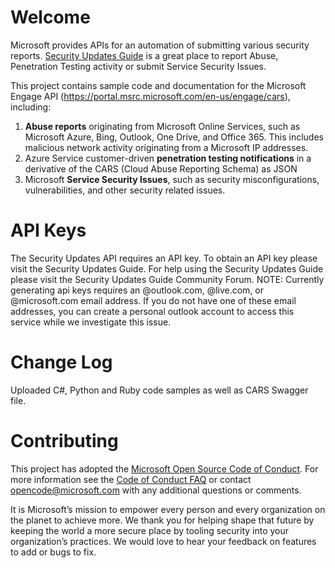 

# Welcome
Microsoft provides APIs for an automation of submitting various security reports. [Security Updates Guide](https://portal.msrc.microsoft.com/en-us/engage/cars) is a great place to report Abuse, Penetration Testing activity or submit Service Security Issues.

This project contains sample code and documentation for the Microsoft 
Engage API (https://portal.msrc.microsoft.com/en-us/engage/cars), including:

1. <b>Abuse reports</b> originating from Microsoft Online Services, such as Microsoft Azure, Bing, Outlook, One Drive, and Office 365. This includes malicious network activity originating from a Microsoft IP addresses.
2. Azure Service customer-driven <b>penetration testing notifications</b> in a derivative of the CARS (Cloud Abuse Reporting Schema) as JSON
3. Microsoft <b>Service Security Issues</b>, such as security misconfigurations, vulnerabilities, and other security related issues.

# API Keys
The Security Updates API requires an API key. To obtain an API key please visit the Security Updates Guide. For help using the Security Updates Guide please visit the Security Updates Guide Community Forum.
NOTE: Currently generating api keys requires an @outlook.com, @live.com, or @microsoft.com email address. If you do not have one of these email addresses, you can create a personal outlook account to access this service while we investigate this issue.

# Change Log
Uploaded C#, Python and Ruby code samples as well as CARS Swagger file.

# Contributing
This project has adopted the [Microsoft Open Source Code of Conduct](https://opensource.microsoft.com/codeofconduct/).
For more information see the [Code of Conduct FAQ](https://opensource.microsoft.com/codeofconduct/faq/) or
contact [opencode@microsoft.com](mailto:opencode@microsoft.com) with any additional questions or comments.

It is Microsoft’s mission to empower every person and every organization on the planet to achieve more. We thank you for helping shape that future by keeping the world a more secure place by tooling security into your organization’s practices. We would love to hear your feedback on features to add or bugs to fix.

